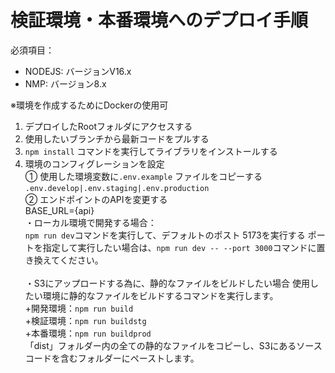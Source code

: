 # 検証環境・本番環境へのデプロイ手順
必須項目：
- NODEJS: バージョンV16.x
- NMP: バージョン8.x

※環境を作成するためにDockerの使用可
1. デプロイしたRootフォルダにアクセスする
2. 使用したいブランチから最新コードをプルする
3. `npm install` コマンドを実行してライブラリをインストールする
4. 環境のコンフィグレーションを設定<br />
① 使用した環境変数に`.env.example` ファイルをコピーする
`.env.develop|.env.staging|.env.production`<br />
② エンドポイントのAPIを変更する<br />
BASE_URL={api}<br />
・ローカル環境で開発する場合：<br />
`npm run dev`コマンドを実行して、デフォルトのポスト 5173を実行する
ポートを指定して実行したい場合は、`npm run dev -- --port 3000`コマンドに置き換えてください。<br /><br />
・S3にアップロードする為に、静的なファイルをビルドしたい場合
使用したい環境に静的なファイルをビルドするコマンドを実行します。<br />
+開発環境：`npm run build`<br />
+検証環境：`npm run buildstg`<br />
+本番環境：`npm run buildprod`<br />
「dist」フォルダー内の全ての静的なファイルをコピーし、S3にあるソース コードを含むフォルダーにペーストします。
